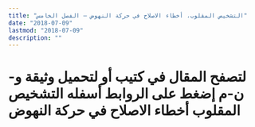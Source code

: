 ```yaml
---
title: "التشخيص المقلوب، أخطاء الاصلاح في حركة النهوض – الفصل الخامس"
date: "2018-07-09"
lastmod: "2018-07-09"
description: ""
---
```

# **لتصفح المقال في كتيب أو لتحميل وثيقة و-ن-م إضغط على الروابط أسفله** **التشخيص المقلوب أخطاء الاصلاح في حركة النهوض**

###